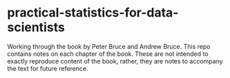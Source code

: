 # practical-statistics-for-data-scientists
Working through the book by Peter Bruce and Andrew Bruce. This
repo contains notes on each chapter of the book. These are not intended
to exactly reproduce content of the book, rather, they are notes
to accompany the text for future reference.
